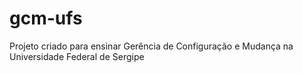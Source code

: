 # gcm-ufs
Projeto criado para ensinar Gerência de Configuração e Mudança na Universidade Federal de Sergipe
